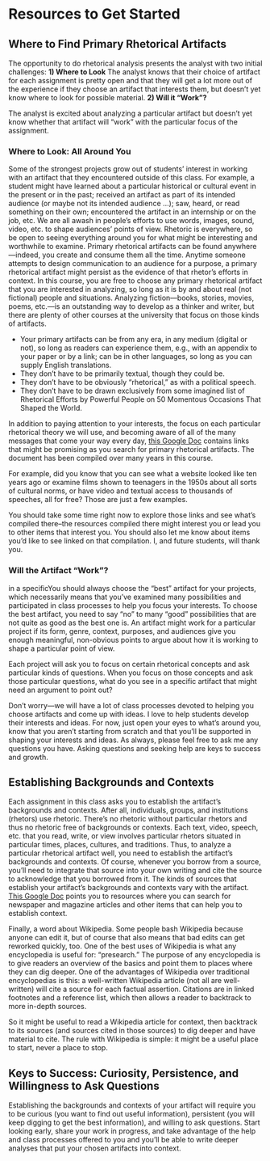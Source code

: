 # Resources to Get Started

## Where to Find Primary Rhetorical Artifacts
The opportunity to do rhetorical analysis presents the analyst with two initial challenges: 
**1) Where to Look**
The analyst knows that their choice of artifact for each assignment is pretty open and that they will get a lot more out of the experience if they choose an artifact that interests them, but doesn’t yet know where to look for possible material. 
**2) Will it “Work”?**

The analyst is excited about analyzing a particular artifact but doesn’t yet know whether that artifact will “work” with the particular focus of the assignment.

### Where to Look: All Around You 
Some of the strongest projects grow out of students’ interest in working with an artifact that they encountered outside of this class. For example, a student might have learned about a particular historical or cultural event in the present or in the past; received an artifact as part of its intended audience (or maybe not its intended audience …); saw, heard, or read something on their own; encountered the artifact in an internship or on the job, etc.
We are all awash in people’s efforts to use words, images, sound,  video, etc. to shape audiences’ points of view. Rhetoric is everywhere, so be open to seeing everything around you for what might be interesting and worthwhile to examine. 
Primary rhetorical artifacts can be found anywhere—indeed, you create and consume them all the time. Anytime someone attempts to design communication to an audience for a purpose, a primary rhetorical artifact might persist as the evidence of that rhetor’s efforts in context. In this course, you are free to choose any primary rhetorical artifact that you are interested in analyzing, so long as it is by and about real (not fictional) people and situations. Analyzing fiction—books, stories, movies, poems, etc.—is an outstanding way to develop as a thinker and writer, but there are plenty of other courses at the university that focus on those kinds of artifacts.

* Your primary artifacts can be from any era, in any medium (digital or not), so long as readers can experience them, e.g., with an appendix to your paper or by a link;
can be in other languages, so long as you can supply English translations.
* They don’t have to be primarily textual, though they could be.
* They don’t have to be obviously “rhetorical,” as with a political speech.
* They don’t have to be drawn exclusively from some imagined list of Rhetorical Efforts by Powerful People on 50 Momentous Occasions That Shaped the World.

In addition to paying attention to your interests, the focus on each particular rhetorical theory we will use, and becoming aware of all of the many messages that come your way every day, [this Google Doc](https://docs.google.com/document/d/1maiVooRKWWOJaCUqVGRzrgFthd4uQ-Q3BnzlF4CiVxc/edit?usp=sharing) contains links that might be promising as you search for primary rhetorical artifacts. The document has been compiled over many years in this course. 

For example, did you know that you can see what a website looked like ten years ago or examine films shown to teenagers in the 1950s about all sorts of cultural norms, or have video and textual access to thousands of speeches, all for free? Those are just a few examples. 

You should take some time right now to explore those links and see what’s compiled there–the resources compiled there might interest you or lead you to other items that interest you. You should also let me know about items you’d like to see linked on that compilation. I, and future students, will thank you. 

### Will the Artifact “Work”? 
in a specificYou should always choose the “best” artifact for your projects, which necessarily means that you’ve examined many possibilities and participated in class processes to help you focus your interests. To choose the best artifact, you need to say “no” to many “good” possibilities that are not quite as good as the best one is.
An artifact might work for a particular project if its form, genre, context,  purposes, and audiences give you enough meaningful, non-obvious points to argue about how it is working to shape a particular point of view.

Each project will ask you to focus on certain rhetorical concepts and ask particular kinds of questions. When you focus on those concepts and ask those particular questions, what do you see in a specific artifact that might need an argument to point out?

Don’t worry—we will have a lot of class processes devoted to helping you choose artifacts and come up with ideas. I love to help students develop their interests and ideas. For now, just open your eyes to what’s around you, know that you aren’t starting from scratch and that you’ll be supported in shaping your interests and ideas. 
As always, please feel free to ask me any questions you have. Asking questions and seeking help are keys to success and growth.

## Establishing Backgrounds and Contexts

Each assignment in this class asks you to establish the artifact’s backgrounds and contexts. After all, individuals, groups, and institutions (rhetors) use rhetoric. There’s no rhetoric without particular rhetors and thus no rhetoric free of backgrounds or contexts. Each text, video, speech, etc. that you read, write, or view involves particular rhetors situated in particular times, places, cultures, and traditions. Thus, to analyze a particular rhetorical artifact well, you need to establish the artifact’s backgrounds and contexts. Of course, whenever you borrow from a source, you’ll need to integrate that source into your own writing and cite the source to acknowledge that you borrowed from it. The kinds of sources that establish your artifact’s backgrounds and contexts vary with the artifact. [This Google Doc](https://docs.google.com/document/d/1maiVooRKWWOJaCUqVGRzrgFthd4uQ-Q3BnzlF4CiVxc/edit?usp=sharing) points you to resources where you can search for newspaper and magazine articles and other items that can help you to establish context.

Finally, a word about Wikipedia. Some people bash Wikipedia because anyone can edit it, but of course that also means that bad edits can get reworked quickly, too. One of the best uses of Wikipedia is what any encyclopedia is useful for: “presearch.” The purpose of any encyclopedia is to give readers an overview of the basics and point them to places where they can dig deeper. One of the advantages of Wikipedia over traditional encyclopedias is this: a well-written Wikipedia article (not all are well-written) will cite a source for each factual assertion. Citations are in linked footnotes and a reference list, which then allows a reader to backtrack to more in-depth sources.

So it might be useful to read a Wikipedia article for context, then backtrack to its sources (and sources cited in those sources) to dig deeper and have material to cite. The rule with Wikipedia is simple: it might be a useful place to start, never a place to stop.

## Keys to Success: Curiosity, Persistence, and Willingness to Ask Questions
Establishing the backgrounds and contexts of your artifact will require you to be curious (you want to find out useful information), persistent (you will keep digging to get the best information), and willing to ask questions. Start looking early, share your work in progress, and take advantage of the help and class processes offered to you and you’ll be able to write deeper analyses that put your chosen artifacts into context.
